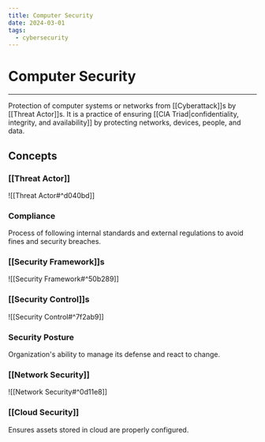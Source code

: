 ```yaml
---
title: Computer Security
date: 2024-03-01
tags:
  - cybersecurity
---
```


# Computer Security

---

Protection of computer systems or networks from [[Cyberattack]]s by [[Threat Actor]]s.
It is a practice of ensuring [[CIA Triad|confidentiality, integrity, and availability]] by protecting networks, devices, people, and data.

## Concepts

### [[Threat Actor]]

![[Threat Actor#^d040bd]]

### Compliance

Process of following internal standards and external regulations to avoid fines and security breaches.

### [[Security Framework]]s

![[Security Framework#^50b289]]
### [[Security Control]]s

![[Security Control#^7f2ab9]]

### Security Posture

Organization's ability to manage its defense and react to change.

### [[Network Security]]

![[Network Security#^0d11e8]]

### [[Cloud Security]]

Ensures assets stored in cloud are properly configured.